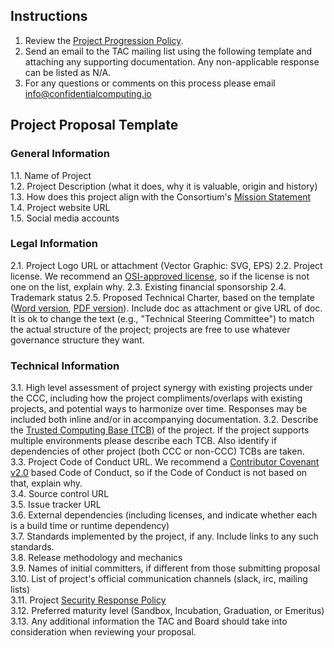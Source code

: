 ## Instructions
1.  Review the [Project Progression Policy](project-progression-policy.md). 
2.  Send an email to the TAC mailing list using the following template and attaching any supporting documentation. Any non-applicable response can be listed as N/A.
3.  For any questions or comments on this process please email info@confidentialcomputing.io

## Project Proposal Template

### General Information
1.1. Name of Project  
1.2. Project Description (what it does, why it is valuable, origin and history)  
1.3. How does this project align with the Consortium's [Mission Statement](README.md)  
1.4. Project website URL  
1.5. Social media accounts  

### Legal Information
2.1. Project Logo URL or attachment (Vector Graphic: SVG, EPS)
2.2. Project license.  We recommend an [OSI-approved license](https://opensource.org/licenses), so if the license is not one on the list, explain why.
2.3. Existing financial sponsorship
2.4. Trademark status
2.5. Proposed Technical Charter, based on the template
([Word version](https://lists.confidentialcomputing.io/g/main/files/TAC/Project%20Submissions/Technical%20Charter%20%28custom+data%29%20--%20LF%20Projects,%20LLC%204-10-2019%20FINAL%20%2811%29.docx),
[PDF version](https://lists.confidentialcomputing.io/g/main/files/Governing%20Board/Docs/LF_Projects_Technical_Charter.pdf)).
Include doc as attachment or give URL of doc.  It is ok to change the
text (e.g., "Technical Steering Committee") to match the actual structure of
the project; projects are free to use whatever governance structure they want.

### Technical Information
3.1. High level assessment of project synergy with existing projects under the CCC, including how the project compliments/overlaps with existing projects, and potential ways to harmonize over time. Responses may be included both inline and/or in accompanying documentation.
3.2. Describe the [Trusted Computing Base (TCB)](https://en.wikipedia.org/wiki/Trusted_computing_base) of the project. If the project supports multiple environments please describe each TCB. Also identify if dependencies of other project (both CCC or non-CCC) TCBs are taken.  
3.3. Project Code of Conduct URL.  We recommend a [Contributor Covenant v2.0](https://www.contributor-covenant.org/version/2/0/code_of_conduct/) based Code of Conduct, so if the Code of Conduct is not based on that, explain why.  
3.4. Source control URL  
3.5. Issue tracker URL  
3.6. External dependencies (including licenses, and indicate whether each is a build time or runtime dependency)  
3.7. Standards implemented by the project, if any. Include links to any such standards.  
3.8. Release methodology and mechanics  
3.9. Names of initial committers, if different from those submitting proposal  
3.10. List of project's official communication channels (slack, irc, mailing lists)  
3.11. Project [Security Response Policy](security-response-policies.md)  
3.12. Preferred maturity level (Sandbox, Incubation, Graduation, or Emeritus)  
3.13. Any additional information the TAC and Board should take into consideration when reviewing your proposal.  
